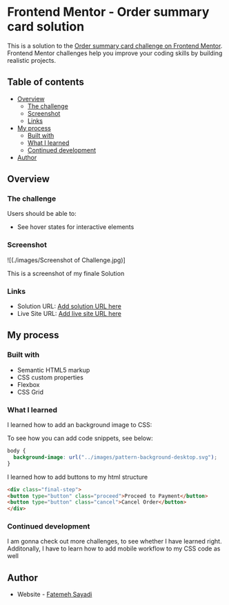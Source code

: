 # Frontend Mentor - Order summary card solution

This is a solution to the [Order summary card challenge on Frontend Mentor](https://www.frontendmentor.io/challenges/order-summary-component-QlPmajDUj). Frontend Mentor challenges help you improve your coding skills by building realistic projects.

## Table of contents

- [Overview](#overview)
  - [The challenge](#the-challenge)
  - [Screenshot](#screenshot)
  - [Links](#links)
- [My process](#my-process)
  - [Built with](#built-with)
  - [What I learned](#what-i-learned)
  - [Continued development](#continued-development)
- [Author](#author)


## Overview

### The challenge

Users should be able to:

- See hover states for interactive elements

### Screenshot

![(./images/Screenshot of Challenge.jpg)]

This is a screenshot of my finale Solution

### Links

- Solution URL: [Add solution URL here](https://your-solution-url.com)
- Live Site URL: [Add live site URL here](https://your-live-site-url.com)

## My process

### Built with

- Semantic HTML5 markup
- CSS custom properties
- Flexbox
- CSS Grid

### What I learned

I learned how to add an background image to CSS:

To see how you can add code snippets, see below:
```css
body {
  background-image: url("../images/pattern-background-desktop.svg");
}
```
I learned how to add buttons to my html structure

```html
<div class="final-step">
<button type="button" class="proceed">Proceed to Payment</button>
<button type="button" class="cancel">Cancel Order</button>
</div>
```


### Continued development

I am gonna check out more challenges, to see whether I have learned right. Additonally, I have to learn how to add mobile workflow to my CSS code as well

## Author

- Website - [Fatemeh Sayadi](https://www.your-site.com)
